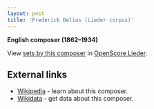 ```yaml
---
layout: post
title: 'Frederick Delius (Lieder corpus)'
---
```


__English composer (1862–1934)__

View [sets by this composer] in [OpenScore Lieder].

[sets by this composer]: https://musescore.com/openscore-lieder-corpus/sets?order=title&text=Delius,+Frederick
[OpenScore Lieder]: https://musescore.com/openscore-lieder-corpus

## External links

- [Wikipedia] - learn about this composer.
- [Wikidata] - get data about this composer.

[Wikipedia]: https://en.wikipedia.org/wiki/Frederick_Delius
[Wikidata]: https://www.wikidata.org/wiki/Q312698
